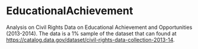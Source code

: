 # EducationalAchievement
Analysis on Civil Rights Data on Educational Achievement and Opportunities (2013-2014).  The data is a 1% sample of the dataset that can found at https://catalog.data.gov/dataset/civil-rights-data-collection-2013-14.

